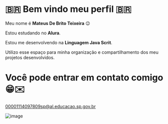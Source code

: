 # 🇧🇷 Bem vindo meu perfil 🇧🇷

Meu nome é **Mateus De Brito Teixeira** 😉

Estou estudando no **Alura**.

Estou me desenvolvendo na **Linguagem Java Scrit**.

Utilizo esse espaço para minha organização e compartilhamento dos meu projetos desenvolvidos.

# Você pode entrar em contato comigo 😁✉️

00001114097809sp@al.educacao.sp.gov.br

![image](https://github.com/D0LLYNH020/Minha-Casa-Minha-Vida/assets/171629521/d1178a77-3f29-46d6-847b-18172926d4f3)
